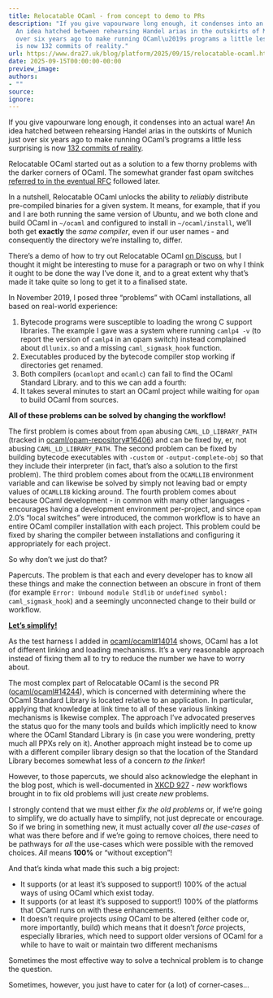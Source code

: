 ```yaml
---
title: Relocatable OCaml - from concept to demo to PRs
description: "If you give vapourware long enough, it condenses into an actual ware!
  An idea hatched between rehearsing Handel arias in the outskirts of Munich just
  over six years ago to make running OCaml\u2019s programs a little less surprising
  is now 132 commits of reality."
url: https://www.dra27.uk/blog/platform/2025/09/15/relocatable-ocaml.html
date: 2025-09-15T00:00:00-00:00
preview_image:
authors:
- ""
source:
ignore:
---
```


<p>If you give vapourware long enough, it condenses into an actual ware! An idea hatched between rehearsing Handel arias in the outskirts of Munich just over six years ago to make running OCaml’s programs a little less surprising is now <a href="https://github.com/dra27/ocaml/pull/236/commits">132 commits of reality</a>.</p>

<p>Relocatable OCaml started out as a solution to a few thorny problems with the darker corners of OCaml. The somewhat grander fast opam switches <a href="https://github.com/ocaml/RFCs/pull/53">referred to in the eventual RFC</a> followed later.</p>

<p>In a nutshell, Relocatable OCaml unlocks the ability to <em>reliably</em> distribute pre-compiled binaries for a given system. It means, for example, that if you and I are both running the same version of Ubuntu, and we both clone and build OCaml in <code class="language-plaintext highlighter-rouge">~/ocaml</code> and configured to install in <code class="language-plaintext highlighter-rouge">~/ocaml/install</code>, we’ll both get <strong>exactly</strong> the <em>same compiler</em>, even if our user names - and consequently the directory we’re installing to, differ.</p>

<p>There’s a demo of how to try out Relocatable OCaml <a href="https://discuss.ocaml.org/t/relocatable-ocaml/17253">on Discuss</a>, but I thought it might be interesting to muse for a paragraph or two on why I think it ought to be done the way I’ve done it, and to a great extent why that’s made it take quite so long to get it to a finalised state.</p>

<p>In November 2019, I posed three “problems” with OCaml installations, all based on real-world experience:</p>
<ol>
  <li>Bytecode programs were susceptible to loading the wrong C support libraries. The example I gave was a system where running <code class="language-plaintext highlighter-rouge">camlp4 -v</code> (to report the version of <code class="language-plaintext highlighter-rouge">camlp4</code> in an opam switch) instead complained about <code class="language-plaintext highlighter-rouge">dllunix.so</code> and a missing <code class="language-plaintext highlighter-rouge">caml_sigmask_hook</code> function.</li>
  <li>Executables produced by the bytecode compiler stop working if directories get renamed.</li>
  <li>Both compilers (<code class="language-plaintext highlighter-rouge">ocamlopt</code> and <code class="language-plaintext highlighter-rouge">ocamlc</code>) can fail to find the OCaml Standard Library.
and to this we can add a fourth:</li>
  <li>It takes several minutes to start an OCaml project while waiting for <code class="language-plaintext highlighter-rouge">opam</code> to build OCaml from sources.</li>
</ol>

<p><strong>All of these problems can be solved by changing the workflow!</strong></p>

<p>The first problem is comes about from <code class="language-plaintext highlighter-rouge">opam</code> abusing <code class="language-plaintext highlighter-rouge">CAML_LD_LIBRARY_PATH</code> (tracked in <a href="https://github.com/ocaml/opam-repository/issues/16406">ocaml/opam-repository#16406</a>) and can be fixed by, er, not abusing <code class="language-plaintext highlighter-rouge">CAML_LD_LIBRARY_PATH</code>.
The second problem can be fixed by building bytecode executables with <code class="language-plaintext highlighter-rouge">-custom</code> or <code class="language-plaintext highlighter-rouge">-output-complete-obj</code> so that they include their interpreter (in fact, that’s also a solution to the first problem).
The third problem comes about from the <code class="language-plaintext highlighter-rouge">OCAMLLIB</code> environment variable and can likewise be solved by simply not leaving bad or empty values of <code class="language-plaintext highlighter-rouge">OCAMLLIB</code> kicking around.
The fourth problem comes about because OCaml development - in common with many other languages - encourages having a development environment per-project, and since <code class="language-plaintext highlighter-rouge">opam</code> 2.0’s “local switches” were introduced, the common workflow is to have an entire OCaml compiler installation with each project. This problem could be fixed by sharing the compiler between installations and configuring it appropriately for each project.</p>

<p>So why don’t we just do that?</p>

<p>Papercuts. The problem is that each and every developer has to know all these things and make the connection between an obscure in front of them (for example <code class="language-plaintext highlighter-rouge">Error: Unbound module Stdlib</code> or <code class="language-plaintext highlighter-rouge">undefined symbol: caml_sigmask_hook</code>) and a seemingly unconnected change to their build or workflow.</p>

<p><strong><a href="https://en.wikipedia.org/wiki/Fluxx">Let’s simplify!</a></strong></p>

<p>As the test harness I added in <a href="https://github.com/ocaml/ocaml/pull/14014">ocaml/ocaml#14014</a> shows, OCaml has a lot of different linking and loading mechanisms. It’s a very reasonable approach instead of fixing them all to try to reduce the number we have to worry about.</p>

<p>The most complex part of Relocatable OCaml is the second PR (<a href="https://github.com/ocaml/ocaml/pull/14244">ocaml/ocaml#14244</a>), which is concerned with determining where the OCaml Standard Library is located relative to an application. In particular, applying that knowledge at link time to all of these various linking mechanisms is likewise complex. The approach I’ve advocated preserves the status quo for the many tools and builds which implicitly need to know where the OCaml Standard Library is (in case you were wondering, pretty much all PPXs rely on it). Another approach might instead be to come up with a different compiler library design so that the location of the Standard Library becomes somewhat less of a concern <em>to the linker</em>!</p>

<p>However, to those papercuts, we should also acknowledge the elephant in the blog post, which is well-documented in <a href="https://xkcd.com/927/">XKCD 927</a> - <em>new</em> workflows brought in to fix old problems will just create <em>new</em> problems.</p>

<p>I strongly contend that we must either <em>fix the old problems</em> or, if we’re going to simplify, we do actually have to simplify, not just deprecate or encourage. So if we bring in something new, it must actually cover <em>all the use-cases</em> of what was there before and if we’re going to remove choices, there need to be pathways for <em>all</em> the use-cases which were possible with the removed choices. <em>All</em> means <strong>100%</strong> or “without exception”!</p>

<p>And that’s kinda what made this such a big project:</p>
<ul>
  <li>It supports (or at least it’s supposed to support!) 100% of the actual ways of using OCaml which exist today.</li>
  <li>It supports (or at least it’s supposed to support!) 100% of the platforms that OCaml runs on with these enhancements.</li>
  <li>It doesn’t require projects <em>using</em> OCaml to be altered (either code or, more importantly, build) which means that it doesn’t <em>force</em> projects, especially libraries, which need to support older versions of OCaml for a while to have to wait or maintain two different mechanisms</li>
</ul>

<p>Sometimes the most effective way to solve a technical problem is to change the question.</p>

<p>Sometimes, however, you just have to cater for (a lot) of corner-cases…</p>
